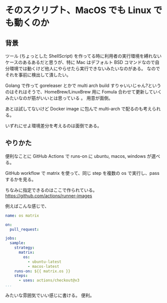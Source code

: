 そのスクリプト、MacOS でも Linux でも動くのか
===

## 背景
ツール (ちょっとした ShellScript) を作ってる時に利用者の実行環境を縛れないケースのあるあるだと思うが、特に Mac はデフォルト BSD コマンドなので自分環境では動くけど他人にやらせたら実行できないみたいなのがある。
なのでそれを事前に検出して潰したい。

Golang で作って goreleaser とかで multi arch build すりゃいいじゃん?というのはそれはそうで、HomeBrew/LinuxBrew 用に Fomula 合わせて更新していくみたいなのが筋がいいとは思っている 。
用意が面倒。

あとは試してないけど Docker image に包んで multi-arch で配るのも考えられる。

いずれにせよ環境差分を考えるのは面倒である。

## やりかた
便利なことに GitHub Actions で runs-on に ubuntu, macos, windows が選べる。

GitHub workflow で matrix を使って、同じ step を複数の os で実行し、pass するかを見る。

ちなみに指定できるのはここで作られている。
https://github.com/actions/runner-images


例えばこんな感じで、
```yaml
name: os matrix

on:
  pull_request:

jobs:
  sample:
    strategy:
      matrix:
        os:
          - ubuntu-latest
          - macos-latest
    runs-on: ${{ matrix.os }}
    steps:
      - uses: actions/checkout@v3
...
```

みたいな雰囲気でいい感じに書ける。
便利。
